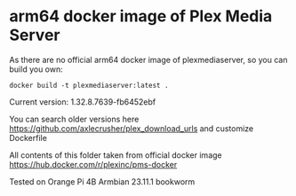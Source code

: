 # arm64 docker image of Plex Media Server

As there are no official arm64 docker image of plexmediaserver, so you can build you own:

`docker build -t plexmediaserver:latest .`

Current version: 1.32.8.7639-fb6452ebf 

You can search older versions here https://github.com/axlecrusher/plex_download_urls and customize Dockerfile

All contents of this folder taken from official docker image https://hub.docker.com/r/plexinc/pms-docker

Tested on Orange Pi 4B Armbian 23.11.1 bookworm